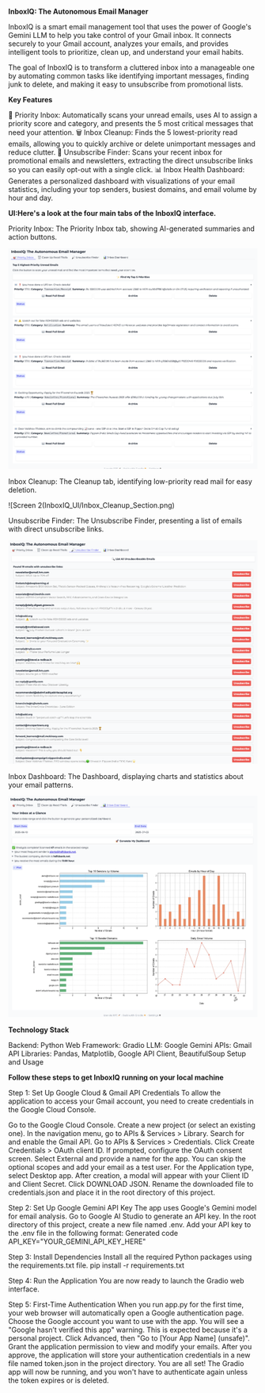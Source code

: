 **InboxIQ: The Autonomous Email Manager**

InboxIQ is a smart email management tool that uses the power of Google's Gemini LLM to help you take control of your Gmail inbox. It connects securely to your Gmail account, analyzes your emails, and provides intelligent tools to prioritize, clean up, and understand your email habits.

The goal of InboxIQ is to transform a cluttered inbox into a manageable one by automating common tasks like identifying important messages, finding junk to delete, and making it easy to unsubscribe from promotional lists.

**Key Features**

🎯 Priority Inbox: Automatically scans your unread emails, uses AI to assign a priority score and category, and presents the 5 most critical messages that need your attention.
🗑️ Inbox Cleanup: Finds the 5 lowest-priority read emails, allowing you to quickly archive or delete unimportant messages and reduce clutter.
🔎 Unsubscribe Finder: Scans your recent inbox for promotional emails and newsletters, extracting the direct unsubscribe links so you can easily opt-out with a single click.
📊 Inbox Health Dashboard: Generates a personalized dashboard with visualizations of your email statistics, including your top senders, busiest domains, and email volume by hour and day.

**UI:Here's a look at the four main tabs of the InboxIQ interface.**

Priority Inbox:
The Priority Inbox tab, showing AI-generated summaries and action buttons.

![Screen 1](InboxIQ_UI/Priority_Inbox_Section.png)

Inbox Cleanup:
The Cleanup tab, identifying low-priority read mail for easy deletion.

![Screen 2(InboxIQ_UI/Inbox_Cleanup_Section.png)

Unsubscribe Finder:	
The Unsubscribe Finder, presenting a list of emails with direct unsubscribe links.

![Screen 3](InboxIQ_UI/Unsubscribe_Finder_Section.png)

Inbox Dashboard:
The Dashboard, displaying charts and statistics about your email patterns.

![Screen 4](InboxIQ_UI/Inbox_Dashboard_Section.png)

**Technology Stack**

Backend: Python
Web Framework: Gradio
LLM: Google Gemini
APIs: Gmail API
Libraries: Pandas, Matplotlib, Google API Client, BeautifulSoup
Setup and Usage

**Follow these steps to get InboxIQ running on your local machine**

Step 1: Set Up Google Cloud & Gmail API Credentials
To allow the application to access your Gmail account, you need to create credentials in the Google Cloud Console.

Go to the Google Cloud Console.
Create a new project (or select an existing one).
In the navigation menu, go to APIs & Services > Library.
Search for and enable the Gmail API.
Go to APIs & Services > Credentials.
Click Create Credentials > OAuth client ID.
If prompted, configure the OAuth consent screen. Select External and provide a name for the app. You can skip the optional scopes and add your email as a test user.
For the Application type, select Desktop app.
After creation, a modal will appear with your Client ID and Client Secret. Click DOWNLOAD JSON.
Rename the downloaded file to credentials.json and place it in the root directory of this project.

Step 2: Set Up Google Gemini API Key
The app uses Google's Gemini model for email analysis.
Go to Google AI Studio to generate an API key.
In the root directory of this project, create a new file named .env.
Add your API key to the .env file in the following format:
Generated code
API_KEY="YOUR_GEMINI_API_KEY_HERE"

Step 3: Install Dependencies
Install all the required Python packages using the requirements.txt file.
pip install -r requirements.txt

Step 4: Run the Application
You are now ready to launch the Gradio web interface.

Step 5: First-Time Authentication
When you run app.py for the first time, your web browser will automatically open a Google authentication page.
Choose the Google account you want to use with the app.
You will see a "Google hasn’t verified this app" warning. This is expected because it's a personal project. Click Advanced, then "Go to [Your App Name] (unsafe)".
Grant the application permission to view and modify your emails.
After you approve, the application will store your authentication credentials in a new file named token.json in the project directory.
You are all set! The Gradio app will now be running, and you won't have to authenticate again unless the token expires or is deleted.
